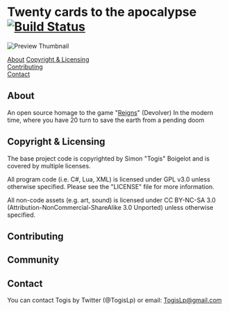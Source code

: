 # Twenty cards to the apocalypse [![Build Status](https://travis-ci.org/sboigelot/TwentyCardsToTheApocalypse.svg)](https://travis-ci.org/sboigelot/TwentyCardsToTheApocalypse)

![Preview Thumbnail](http://imgur.com/dV0KL0N)

[About](#about)
[Copyright & Licensing](#copyright--licensing)  
[Contributing](#contributing)  
[Contact](#contact) 

## About  

An open source homage to the game "[Reigns](http://www.devolverdigital.com/games/view/reigns)" (Devolver) 
In the modern time, where you have 20 turn to save the earth from a pending doom

## Copyright & Licensing

The base project code is copyrighted by Simon "Togis" Boigelot and
is covered by multiple licenses.

All program code (i.e. C#, Lua, XML) is licensed under GPL v3.0 unless otherwise
specified.  Please see the "LICENSE" file for more information.

All non-code assets (e.g. art, sound) is licensed under CC BY-NC-SA 3.0
(Attribution-NonCommercial-ShareAlike 3.0 Unported) unless otherwise specified.

## Contributing

## Community

## Contact

You can contact Togis by Twitter (@TogisLp) or email:
    TogisLp@gmail.com

